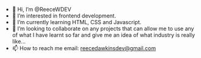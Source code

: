 - 👋 Hi, I’m @ReeceWDEV
- 👀 I’m interested in frontend development.
- 🌱 I’m currently learning HTML, CSS and Javascript.
- 💞️ I’m looking to collaborate on any projects that can allow me to use any of what I have learnt so far and give me an idea of what industry is really like...
- 📫 How to reach me email: reecedawkinsdev@gmail.com

<!---
ReeceWDEV/ReeceWDEV is a ✨ special ✨ repository because its `README.md` (this file) appears on your GitHub profile.
You can click the Preview link to take a look at your changes.
--->
